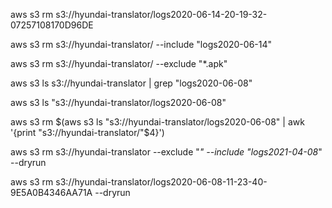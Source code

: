 aws s3 rm s3://hyundai-translator/logs2020-06-14-20-19-32-07257108170D96DE

aws s3 rm s3://hyundai-translator/ --include "logs2020-06-14"

aws s3 rm s3://hyundai-translator/ --exclude "*.apk"

aws s3 ls s3://hyundai-translator | grep "logs2020-06-08"

aws s3 ls "s3://hyundai-translator/logs2020-06-08"

aws s3 rm $(aws s3 ls "s3://hyundai-translator/logs2020-06-08" | awk '{print "s3://hyundai-translator/"$4}')

aws s3 rm s3://hyundai-translator --exclude "*"  --include "logs2021-04-08*" --dryrun

aws s3 rm s3://hyundai-translator/logs2020-06-08-11-23-40-9E5A0B4346AA71A --dryrun